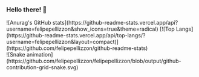 ### Hello there!  👋

<div>
   ![Anurag's GitHub stats](https://github-readme-stats.vercel.app/api?username=felipepellizzon&show_icons=true&theme=radical)
  [![Top Langs](https://github-readme-stats.vercel.app/api/top-langs/?username=felipepellizzon&layout=compact)](https://github.com/felipepellizzon/github-readme-stats)
</div>
<div>
  ![Snake animation](https://github.com/felipepellizzon/felipepellizzon/blob/output/github-contribution-grid-snake.svg)
</div>  
